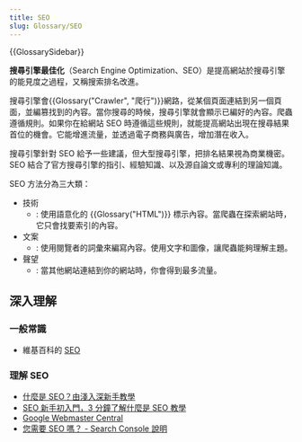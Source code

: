 ```yaml
---
title: SEO
slug: Glossary/SEO
---
```


{{GlossarySidebar}}

**搜尋引擎最佳化**（Search Engine Optimization、SEO）是提高網站於搜尋引擎的能見度之過程，又稱搜索排名改進。

搜尋引擎會{{Glossary("Crawler", "爬行")}}網路，從某個頁面連結到另一個頁面，並編篡找到的內容。當你搜尋的時候，搜尋引擎就會顯示已編好的內容。爬蟲遵循規則。如果你在給網站 SEO 時遵循這些規則，就能提高網站出現在搜尋結果首位的機會。它能增進流量，並透過電子商務與廣告，增加潛在收入。

搜尋引擎針對 SEO 給予一些建議，但大型搜尋引擎，把排名結果視為商業機密。SEO 結合了官方搜尋引擎的指引、經驗知識、以及源自論文或專利的理論知識。

SEO 方法分為三大類：

- 技術
  - : 使用語意化的 {{Glossary("HTML")}} 標示內容。當爬蟲在探索網站時，它只會找要索引的內容。
- 文案
  - : 使用閱覽者的詞彙來編寫內容。使用文字和圖像，讓爬蟲能夠理解主題。
- 聲望
  - : 當其他網站連結到你的網站時，你會得到最多流量。

## 深入理解

### 一般常識

- 維基百科的 [SEO](https://zh.wikipedia.org/wiki/SEO)

### 理解 SEO

- [什麼是 SEO？由淺入深新手教學](https://seo.whoops.com.tw/what-is-seo/)
- [SEO 新手初入門，3 分鐘了解什麼是 SEO 教學](https://techmoon.xyz/what-is-seo/)
- [Google Webmaster Central](https://www.google.com/webmasters/)
- [您需要 SEO 嗎？ - Search Console 說明](https://support.google.com/webmasters/answer/35291?hl=zh-Hant)
